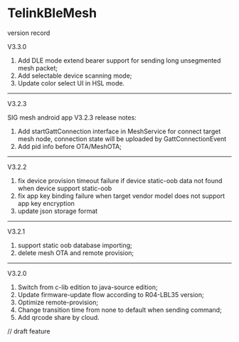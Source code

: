 TelinkBleMesh
=============

version record

V3.3.0

1. Add DLE mode extend bearer support for sending long unsegmented mesh packet;
2. Add selectable device scanning mode;
3. Update color select UI in HSL mode.

----------------

V3.2.3

SIG mesh android app V3.2.3 release notes:
1. Add startGattConnection interface in MeshService for connect target mesh node, connection state will be uploaded by GattConnectionEvent
2. Add pid info  before OTA/MeshOTA;

----------------

V3.2.2

1. fix device provision timeout failure if device static-oob data not found when device support static-oob
2. fix app key binding failure when target vendor model does not support app key encryption
3. update json storage format

----------------

V3.2.1
1. support static oob database importing;
2. delete mesh OTA and remote provision;

----------------

V3.2.0

1. Switch from c-lib edition to java-source edition;
2. Update firmware-update flow according to R04-LBL35 version;
3. Optimize remote-provision;
4. Change transition time from none to default when sending command;
5. Add qrcode share by cloud.


// draft feature
